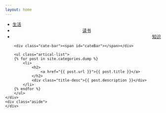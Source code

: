 ```yaml
---
layout: home
---
```


<div class="index-content dump">
    <div class="section">
        <ul class="artical-cate">
            <li><a href="/"><span>生活</span></a></li>
            <li class="on" style="text-align:center"><a href="/dump"><span>读书</span></a></li>
            <li style="text-align:right"><a href="/project"><span>知识</span></a></li>
        </ul>

        <div class="cate-bar"><span id="cateBar"></span></div>

        <ul class="artical-list">
        {% for post in site.categories.dump %}
            <li>
                <h2>
                    <a href="{{ post.url }}">{{ post.title }}</a>
                </h2>
                <div class="title-desc">{{ post.description }}</div>
            </li>
        {% endfor %}
        </ul>
    </div>
    <div class="aside">
    </div>
</div>
